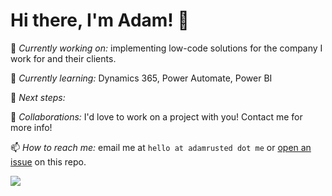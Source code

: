 # Hi there, I'm Adam! 👋

🔨 *Currently working on:* implementing low-code solutions for the company I work for and their clients.

🌱 *Currently learning:* Dynamics 365, Power Automate, Power BI

🎯 *Next steps:* 

🤝 *Collaborations:* I'd love to work on a project with you! Contact me for more info!

📫 *How to reach me:* email me at `hello at adamrusted dot me` or [open an issue](https://github.com/adamrusted/adamrusted/issues/new) on this repo.

<a href="https://www.buymeacoffee.com/adamrusted" target="_blank"><img src="https://img.shields.io/static/v1?label=Buy%20Me%20A%20Coffee&message=adamrusted&color=FFDD00&logo=buy-me-a-coffee&logoColor=white"/></a>
